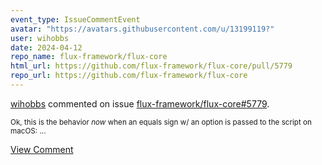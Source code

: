 ```yaml
---
event_type: IssueCommentEvent
avatar: "https://avatars.githubusercontent.com/u/13199119?"
user: wihobbs
date: 2024-04-12
repo_name: flux-framework/flux-core
html_url: https://github.com/flux-framework/flux-core/pull/5779
repo_url: https://github.com/flux-framework/flux-core
---
```


<a href='https://github.com/wihobbs' target='_blank'>wihobbs</a> commented on issue <a href='https://github.com/flux-framework/flux-core/pull/5779' target='_blank'>flux-framework/flux-core#5779</a>.

<small>Ok, this is the behavior _now_ when an equals sign w/ an option is passed to the script on macOS:...</small>

<a href='https://github.com/flux-framework/flux-core/pull/5779' target='_blank'>View Comment</a>